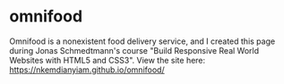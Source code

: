 # omnifood
Omnifood is a nonexistent food delivery service, and I created this page during Jonas Schmedtmann's course "Build Responsive Real World Websites with HTML5 and CSS3".
View the site here: https://nkemdianyiam.github.io/omnifood/
